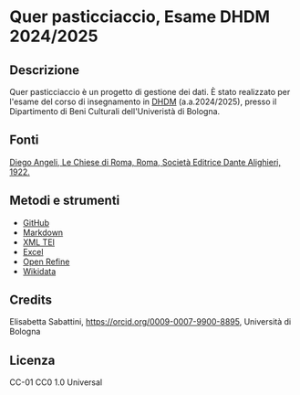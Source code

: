 # Quer pasticciaccio, Esame DHDM 2024/2025 

## Descrizione
Quer pasticciaccio è un progetto di gestione dei dati. È stato realizzato per l'esame del corso di insegnamento in [DHDM](https://www.unibo.it/it/studiare/insegnamenti-competenze-trasversali-moocs/insegnamenti/insegnamento/2024/502386) (a.a.2024/2025), presso il Dipartimento di Beni Culturali dell'Univeristà di Bologna.

## Fonti
[Diego Angeli, Le Chiese di Roma, Roma, Società Editrice Dante Alighieri, 1922.](https://archive.org/details/lechiesediromagu00ange_0/page/n7/mode/2up)

## Metodi e strumenti 
* [GitHub](https://github.com/elisabestia/qrpstcccc_project_dhdm)
* [Markdown](https://www.markdownguide.org/)
* [XML TEI](https://code.visualstudio.com/)
* [Excel](https://excel.cloud.microsoft/)
* [Open Refine](https://openrefine.org/)
* [Wikidata](https://www.wikidata.org/wiki/Wikidata:Main_Page)

## Credits 
Elisabetta Sabattini, <https://orcid.org/0009-0007-9900-8895>, Università di Bologna 

## Licenza 
CC-01
CC0 1.0 Universal
